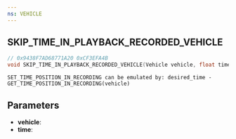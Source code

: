 ```yaml
---
ns: VEHICLE
---
```

## SKIP_TIME_IN_PLAYBACK_RECORDED_VEHICLE

```c
// 0x9438F7AD68771A20 0xCF3EFA4B
void SKIP_TIME_IN_PLAYBACK_RECORDED_VEHICLE(Vehicle vehicle, float time);
```

```
SET_TIME_POSITION_IN_RECORDING can be emulated by: desired_time - GET_TIME_POSITION_IN_RECORDING(vehicle)
```

## Parameters
* **vehicle**: 
* **time**: 

